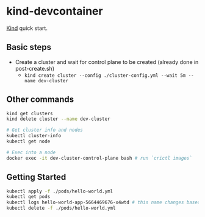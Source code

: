 # kind-devcontainer

[Kind](https://kind.sigs.k8s.io/docs/user/quick-start/) quick start.

## Basic steps

- Create a cluster and wait for control plane to be created (already done in post-create.sh)
  - `kind create cluster --config ./cluster-config.yml --wait 5m --name dev-cluster`

## Other commands

```bash
kind get clusters
kind delete cluster --name dev-cluster

# Get cluster info and nodes
kubectl cluster-info
kubectl get node

# Exec into a node
docker exec -it dev-cluster-control-plane bash # run `crictl images`
```

## Getting Started

```bash
kubectl apply -f ./pods/hello-world.yml
kubectl get pods
kubectl logs hello-world-app-5664469676-x4wtd # this name changes based on the output of the above command
kubectl delete -f ./pods/hello-world.yml
```